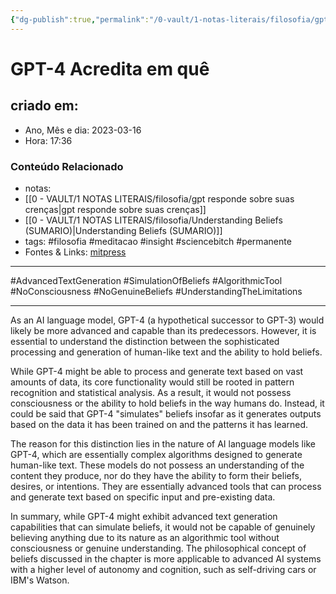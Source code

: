 ```yaml
---
{"dg-publish":true,"permalink":"/0-vault/1-notas-literais/filosofia/gpt-4-acredita-em-que/","title":"GPT-4 Acredita em quê","tags":["filosofia","meditacao","insight","sciencebitch","permanente","AdvancedTextGeneration","SimulationOfBeliefs","AlgorithmicTool","NoConsciousness","NoGenuineBeliefs","UnderstandingTheLimitations"],"dgHomeLink":true,"dgShowLocalGraph":true,"dgShowFileTree":true,"dgEnableSearch":true,"noteIcon":""}
---
```



# GPT-4 Acredita em quê

## criado em: 

- Ano, Mês e dia: 2023-03-16
- Hora: 17:36

### Conteúdo Relacionado

- notas: 
- [[0 - VAULT/1 NOTAS LITERAIS/filosofia/gpt responde sobre suas crenças\|gpt responde sobre suas crenças]]
- [[0 - VAULT/1 NOTAS LITERAIS/filosofia/Understanding Beliefs (SUMARIO)\|Understanding Beliefs (SUMARIO)]]
- tags: #filosofia #meditacao #insight #sciencebitch #permanente
- Fontes & Links: [mitpress](https://mitpress.mit.edu/9780262526432/understanding-beliefs/)
---

#AdvancedTextGeneration #SimulationOfBeliefs #AlgorithmicTool #NoConsciousness #NoGenuineBeliefs #UnderstandingTheLimitations

---

As an AI language model, GPT-4 (a hypothetical successor to GPT-3) would likely be more advanced and capable than its predecessors. However, it is essential to understand the distinction between the sophisticated processing and generation of human-like text and the ability to hold beliefs.

While GPT-4 might be able to process and generate text based on vast amounts of data, its core functionality would still be rooted in pattern recognition and statistical analysis. As a result, it would not possess consciousness or the ability to hold beliefs in the way humans do. Instead, it could be said that GPT-4 "simulates" beliefs insofar as it generates outputs based on the data it has been trained on and the patterns it has learned.

The reason for this distinction lies in the nature of AI language models like GPT-4, which are essentially complex algorithms designed to generate human-like text. These models do not possess an understanding of the content they produce, nor do they have the ability to form their beliefs, desires, or intentions. They are essentially advanced tools that can process and generate text based on specific input and pre-existing data.

In summary, while GPT-4 might exhibit advanced text generation capabilities that can simulate beliefs, it would not be capable of genuinely believing anything due to its nature as an algorithmic tool without consciousness or genuine understanding. The philosophical concept of beliefs discussed in the chapter is more applicable to advanced AI systems with a higher level of autonomy and cognition, such as self-driving cars or IBM's Watson.